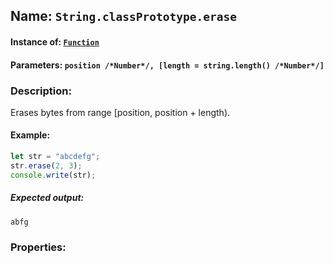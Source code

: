 ## Name: `String.classPrototype.erase`

#### Instance of: [`Function`](Function.md)

#### Parameters: `position /*Number*/, [length = string.length() /*Number*/]`

### Description:

Erases bytes from range [position, position + length).

#### Example:

```js
let str = "abcdefg";
str.erase(2, 3);
console.write(str);
```

##### Expected output:

```
abfg
```

### Properties:



